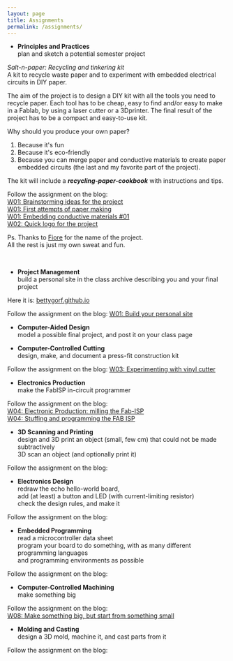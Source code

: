 ```yaml
---
layout: page
title: Assignments
permalink: /assignments/
---
```


-  **Principles and Practices**  
plan and sketch a potential semester project

*Salt-n-paper: Recycling and tinkering kit*  
A kit to recycle waste paper and to experiment with embedded electrical circuits in DIY paper.

The aim of the project is to design a DIY kit with all the tools you need to recycle paper. Each tool has to be cheap, easy to find and/or easy to make in a Fablab, by using a laser cutter or a 3Dprinter. The final result of the project has to be a compact and easy-to-use kit.

Why should you produce your own paper?
1. Because it's fun
2. Because it's eco-friendly
3. Because you can merge paper and conductive materials to create paper embedded circuits (the last and my favorite part of the project).

The kit will include a ***recycling-paper-cookbook*** with instructions and tips.

Follow the assignment on the blog:  
[W01: Brainstorming ideas for the project](http://bettygorf.github.io/blog/2015/02/05/01.html)   
[W01: First attempts of paper making](http://bettygorf.github.io/blog/2015/02/05/02.html)  
[W01: Embedding conductive materials #01](http://bettygorf.github.io/blog/2015/02/06/02.html)  
[W02: Quick logo for the project](http://bettygorf.github.io/blog/2015/02/10/01.html)  

Ps.
Thanks to [Fiore](http://fabacademy.org/archives/2014/students/basile.fiore/) for the name of the project.  
All the rest is just my own sweat and fun.
  
 <br />
  
  
-  **Project Management**  
build a personal site in the class archive describing you and your final project

Here it is: [bettygorf.github.io](http://bettygorf.github.io)  

Follow the assignment on the blog: 
[W01: Build your personal site](http://bettygorf.github.io/blog/2015/02/05/03.html)
  
  
  
  
-  **Computer-Aided Design**  
model a possible final project, and post it on your class page
  
  
  
  
-  **Computer-Controlled Cutting**  
design, make, and document a press-fit construction kit

Follow the assignment on the blog: 
[W03: Experimenting with vinyl cutter](http://bettygorf.github.io/blog/2015/02/12/01.html)
  
  
  
  
-  **Electronics Production**  
make the FabISP in-circuit programmer

Follow the assignment on the blog:  
[W04: Electronic Production: milling the Fab-ISP](http://bettygorf.github.io/blog/2015/03/15/01.html)  
[W04: Stuffing and programming the FAB ISP](http://bettygorf.github.io/blog/2015/03/16/02.html)
  
  
  
  
-  **3D Scanning and Printing**    
design and 3D print an object (small, few cm) that could not be made subtractively   
3D scan an object (and optionally print it)

Follow the assignment on the blog: 
  
  
  
  
-  **Electronics Design**  
redraw the echo hello-world board,  
add (at least) a button and LED (with current-limiting resistor)  
check the design rules, and make it  

Follow the assignment on the blog: 
  
  
  
  
-  **Embedded Programming**  
read a microcontroller data sheet  
program your board to do something, with as many different programming languages  
and programming environments as possible  

Follow the assignment on the blog: 
  
  
  
  
-  **Computer-Controlled Machining**  
make something big

Follow the assignment on the blog:  
[W08: Make something big, but start from something small](http://bettygorf.github.io/blog/2015/03/30/01.html)
  
  
  
  
-  **Molding and Casting**  
design a 3D mold, machine it, and cast parts from it

Follow the assignment on the blog: 
  
  
  
  
